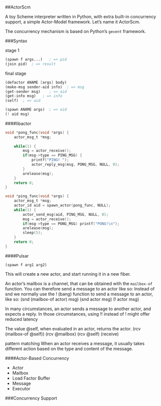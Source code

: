 ##ActorScm

A toy Scheme interpreter written in Python, with extra built-in concurrency support, a simple Actor-Model framework.
Let’s name it ActorScm.

The concurrency mechanism is based on Python’s ``gevent`` framework.

###Syntax

stage 1

```scheme
(spawn f args...)   ; => pid
(join pid)  ; => result
```

final stage

```scheme
(defactor ANAME [args] body)
(make-msg sender-aid info)  ; => msg
(get-sender msg)    ; => aid
(get-info msg)   ; => info
(self)  ; => aid

(spawn ANAME args)  ; => aid
(! aid msg)
```

####libactor

```c
void *pong_func(void *args) {
	actor_msg_t *msg;
	
	while(1) {
		msg = actor_receive();
		if(msg->type == PING_MSG) {
			printf("PING! ");
			actor_reply_msg(msg, PONG_MSG, NULL, 0);
		}
		arelease(msg);
	}
	return 0;
}

void *ping_func(void *args) {
	actor_msg_t *msg;
	actor_id aid = spawn_actor(pong_func, NULL);
	while(1) {
		actor_send_msg(aid, PING_MSG, NULL, 0);
		msg = actor_receive();
		if(msg->type == PONG_MSG) printf("PONG!\n");
		arelease(msg);
		sleep(5);
	}
	return 0;
}
```

####Pulsar

    (spawn f arg1 arg2)
This will create a new actor, and start running it in a new fiber.

An actor’s mailbox is a channel, that can be obtained with the ``mailbox-of`` function. 
You can therefore send a message to an actor like so:
Instead of snd we normally use the ! (bang) function to send a message to an actor, like so:
    (snd (mailbox-of actor) msg)
    (snd actor msg)
    (! actor msg)

In many circumstances, an actor sends a message to another actor, and expects a reply. 
In those circumstances, using !! instead of ! might offer reduced latency

The value @self, when evaluated in an actor, returns the actor.
    (rcv (mailbox-of @self))
    (rcv @mailbox)
    (rcv @self)
    (receive)

pattern matching
When an actor receives a message, it usually takes different action based on the type and content of the message.

####Actor-Based Concurrency

* Actor
* Mailbox
* Load Factor Buffer
* Message
* Executor

###Concurrency Support

